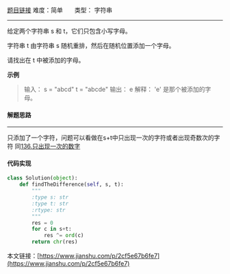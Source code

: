  [题目链接](https://leetcode-cn.com/problems/find-the-difference/)
难度：简单         &nbsp;&nbsp;&nbsp;&nbsp;&nbsp;&nbsp;类型：  字符串
***
给定两个字符串 s 和 t，它们只包含小写字母。

字符串 t 由字符串 s 随机重排，然后在随机位置添加一个字母。

请找出在 t 中被添加的字母。 

 
**示例**
> 输入：
s = "abcd"
t = "abcde"
输出：
e
解释：
'e' 是那个被添加的字母。

#### 解题思路
***
只添加了一个字符，问题可以看做在s+t中只出现一次的字符或者出现奇数次的字符
同[136.只出现一次的数字](https://www.jianshu.com/p/f3c2a20da915)

#### 代码实现
```python
class Solution(object):
    def findTheDifference(self, s, t):
        """
        :type s: str
        :type t: str
        :rtype: str
        """
        res = 0
        for c in s+t:
            res ^= ord(c)
        return chr(res)
```

本文链接：[https://www.jianshu.com/p/2cf5e67b6fe7](https://www.jianshu.com/p/2cf5e67b6fe7)
